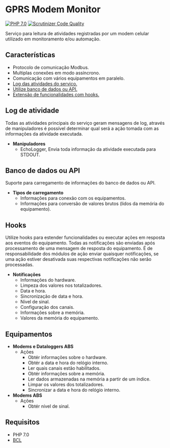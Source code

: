 # GPRS Modem Monitor

[![PHP 7.0](https://img.shields.io/badge/PHP-%3E%3D%207.0-8892BF.svg)](https://php.net/)
[![Scrutinizer Code Quality](https://scrutinizer-ci.com/g/balmanth/GPRS-Modem-Monitor/badges/quality-score.png?b=develop)](https://scrutinizer-ci.com/g/balmanth/GPRS-Modem-Monitor/?branch=develop)

Serviço para leitura de atividades registradas por um modem celular utilizado em monitoramento e/ou automação.

## Características
* Protocolo de comunicação Modbus.
* Multiplas conexões em modo assíncrono.
* Comunicação com vários equipamentos em paralelo.
* [Log das atividades do serviço.](#log-de-atividade)
* [Utilize banco de dados ou API.](#banco-de-dados-ou-api)
* [Extensão de funcionalidades com hooks.](#hooks)

## Log de atividade
Todas as atividades principais do serviço geram mensagens de log, através de manipuladores é possível determinar qual será a ação tomada com as informações da atividade executada.

+ **Manipuladores**
	* EchoLogger, Envia toda informação da atividade executada para STDOUT.

## Banco de dados ou API
Suporte para carregamento de informações do banco de dados ou API.

+ **Tipos de carregamento**
	* Informações para conexão com os equipamentos.
	* Informações para conversão de valores brutos (lidos da memória do equipamento).

## Hooks
Utilize hooks para estender funcionalidades ou executar ações em resposta aos eventos do equipamento.
Todas as notificações são enviadas após processamento de uma mensagem de resposta do equipamento.
É de responsabilidade dos módulos de ação enviar quaisquer notificações, se uma ação estiver desativada suas respectivas notificações não serão processadas.

+ **Notificações**
	* Informações do hardware.
    * Limpeza dos valores nos totalizadores.
    * Data e hora.
    * Sincronização de data e hora.
    * Nível de sinal.
    * Configuração dos canais.
    * Informações sobre a memória.
    * Valores da memória do equipamento.
    
## Equipamentos
* **Modems e Dataloggers ABS**
	+ Ações
		* Obtér informações sobre o hardware.
		* Obtér a data e hora do relógio interno.
		* Ler quais canais estão habilitados.
		* Obtér informações sobre a memória.
		* Ler dados armazenadas na memória a partir de um índice.
		* Limpar os valores dos totalizadores.
		* Sincronizar a data e hora do relógio interno.
* **Modems ABS**
	+ Ações
		* Obtér nível de sinal.

## Requisitos
+ PHP 7.0
+ [BCL](https://github.com/balmanth/BCL)
